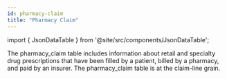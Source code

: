```yaml
---
id: pharmacy-claim
title: "Pharmacy Claim"
---
```


import { JsonDataTable } from '@site/src/components/JsonDataTable';

The pharmacy_claim table includes information about retail and specialty drug prescriptions that have been filled by a patient, billed by a pharmacy, and paid by an insurer.  The pharmacy_claim table is at the claim-line grain.


<JsonDataTable  jsonPath="nodes.model\.claims_data_model\.pharmacy_claim.columns" />